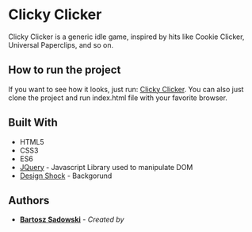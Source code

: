 # Clicky Clicker

Clicky Clicker is a generic idle game, inspired by hits like Cookie Clicker, Universal Paperclips, and so on.

## How to run the project

If you want to see how it looks, just run: [Clicky Clicker](https://bartoszsadowski.github.io/Clicky-Clicker/). You can also just clone the project and run index.html file with your favorite browser. 

## Built With

* HTML5 
* CSS3
* ES6
* [JQuery](https://jquery.com) - Javascript Library used to manipulate DOM
* [Design Shock](http://www.designshock.com/geometric_background/?fbclid=IwAR0NyLJZUjpvpvA7Li5VLtMU8SZbs9kIk3WaiYE0Fh83PO3Ovvx6tBMmsA0) - Backgorund 

## Authors

* [**Bartosz Sadowski**](https://github.com/BartoszSadowski) - *Created by*
